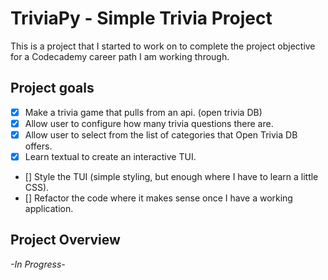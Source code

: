 # TriviaPy - Simple Trivia Project

This is a project that I started to work on to complete the project objective for a Codecademy career path I am working through.

## Project goals
- [x] Make a trivia game that pulls from an api. (open trivia DB)
- [x] Allow user to configure how many trivia questions there are.
- [x] Allow user to select from the list of categories that Open Trivia DB offers.
- [x] Learn textual to create an interactive TUI.
- [] Style the TUI (simple styling, but enough where I have to learn a little CSS).
- [] Refactor the code where it makes sense once I have a working application.

## Project Overview
*-In Progress-*
